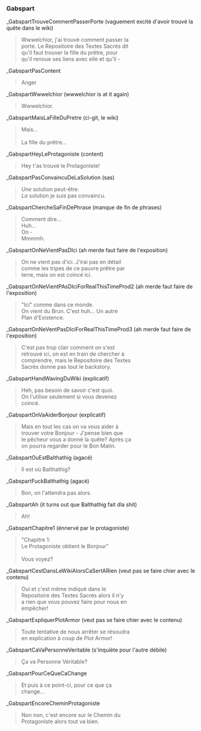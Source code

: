 ### Gabspart

_GabspartTrouveCommentPasserPorte
(vaguement excité d'avoir trouvé la quête dans le wiki)
> Wwwelchior, j'ai trouvé comment passer la  \
> porte. Le Repositoire des Textes Sacrés dit \
> qu'il faut trouver la fille du prêtre, pour \
> qu'il renoue ses liens avec elle et qu'il -

_GabspartPasContent
> Anger

_GabspartWwwelchior
(wwwelchior is at it again)
> Wwwelchior.

_GabspartMaisLaFilleDuPretre
(ci-git, le wiki)
> Mais... \
>  \
> La fille du prêtre...

_GabspartHeyLeProtagoniste
(content)
> Hey t'as trouvé le Protagoniste!

_GabspartPasConvaincuDeLaSolution
(sas)
> *Une* solution peut-être. \
> *La* solution je suis pas convaincu.

_GabspartChercheSaFinDePhrase
(manque de fin de phrases)
> Comment dire... \
> Huh... \
> On - \
> Mmmmh.

_GabspartOnNeVientPasDIci
(ah merde faut faire de l'exposition)
> On ne vient pas d'ici. J'irai pas en détail \
> comme les tripes de ce pauvre prêtre par  \
> terre, mais on est coincé ici.

_GabspartOnNeVientPAsDIciForRealThisTimeProd2
(ah merde faut faire de l'exposition)
> "Ici" comme dans ce monde.  \
> On vient du Brun. C'est huh... Un autre \
> Plan d'Existence.

_GabspartOnNeVentPasDIciForRealThisTimeProd3
(ah merde faut faire de l'exposition)
> C'est pas trop clair comment on s'est  \
> retrouvé ici, on est en train de chercher à \
> comprendre, mais le Repositoire des Textes \
> Sacrés donne pas tout le backstory.

_GabspartHandWavingDuWiki
(explicatif)
> Heh, pas besoin de savoir c'est quoi.  \
> On l'utilise seulement si vous devenez  \
> coincé.

_GabspartOnVaAiderBonjour
(explicatif)
> Mais en tout les cas on va vous aider à  \
> trouver votre Bonjour - J'pense bien que \
> le pêcheur vous a donné la quête? Après ça  \
> on pourra regarder pour le Bon Matin.

_GabspartOuEstBalthathig
(agacé)
> Il est où Balthathig?

_GabspartFuckBalthathig
(agacé)
> Bon, on l'attendra pas alors.

_GabspartAh
(it turns out que Balthathig fait dla shit)
> Ah!

_GabspartChapitre1
(énnervé par le protagoniste)
> "Chapitre 1: \
> Le Protagoniste obtient le Bonjour" \
>  \
> Vous voyez?

_GabspartCestDansLeWikiAlorsCaSertARien
(veut pas se faire chier avec le contenu)
> Oui et c'est même indiqué dans le  \
> Repositoire des Textes Sacrés alors il n'y \
> a rien que vous pouvez faire pour nous en \
> empêcher!

_GabspartExpliquerPlotArmor
(veut pas se faire chier avec le contenu)
> Toute tentative de nous arrêter se résoudra \
> en explication à coup de Plot Armor!

_GabspartCaVaPersonneVeritable
(s'inquiète pour l'autre débile)
> Ça va Personne Véritable?

_GabspartPourCeQueCaChange
> Et puis à ce point-ci, pour ce que ça \
> change...

_GabspartEncoreCheminProtagoniste
> Non non, c'est encore sur le Chemin du \
> Protagoniste alors tout va bien.
